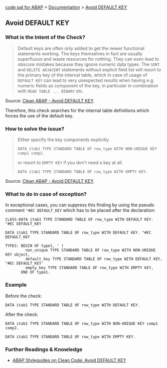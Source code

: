[code pal for ABAP](../../README.md) > [Documentation](../check_documentation.md) > [Avoid DEFAULT KEY](avoid-default-key.md)

## Avoid DEFAULT KEY

### What is the Intent of the Check?

> Default keys are often only added to get the newer functional statements working. The keys themselves in fact are usually superfluous and waste resources for nothing. They can even lead to obscure mistakes because they ignore numeric data types. The `SORT` and `DELETE ADJACENT` statements without explicit field list will resort to the primary key of the internal table, which in case of usage of `DEFAULT KEY` can lead to very unexpected results when having e.g. numeric fields as component of the key, in particular in combination with `READ TABLE ... BINARY` etc.

Source: [Clean ABAP - Avoid DEFAULT KEY](https://github.com/SAP/styleguides/blob/main/clean-abap/CleanABAP.md#avoid-default-key).

Therefore, this check searches for the internal table definitions which forces the use of the default key. 

### How to solve the issue?

> Either specify the key components explicitly  
> ```abap
> DATA itab1 TYPE STANDARD TABLE OF row_type WITH NON-UNIQUE KEY comp1 comp2.
> ``` 
> or resort to `EMPTY KEY` if you don't need a key at all.  
> ```abap
> DATA itab1 TYPE STANDARD TABLE OF row_type WITH EMPTY KEY.
> ```

Source: [Clean ABAP - Avoid DEFAULT KEY](https://github.com/SAP/styleguides/blob/main/clean-abap/CleanABAP.md#avoid-default-key).

### What to do in case of exception?

In exceptional cases, you can suppress this finding by using the pseudo comment `"#EC DEFAULT_KEY` which has to be placed after the declaration:

```abap
CLASS-DATA itab1 TYPE STANDARD TABLE OF row_type WITH DEFAULT KEY. "#EC DEFAULT_KEY
```
```abap
DATA itab1 TYPE STANDARD TABLE OF row_type WITH DEFAULT KEY. "#EC DEFAULT_KEY
```
```abap
TYPES: BEGIN OF type1, ' )
         non_unique TYPE STANDARD TABLE OF row_type WITH NON-UNIQUE KEY object,
         default_key TYPE STANDARD TABLE OF row_type WITH DEFAULT KEY, "#EC DEFAULT_KEY'
         empty_key TYPE STANDARD TABLE OF row_type WITH EMPTY KEY,
       END OF type1. 
```

### Example

Before the check:

```abap
DATA itab1 TYPE STANDARD TABLE OF row_type WITH DEFAULT KEY.
```

After the check:

```abap
DATA itab1 TYPE STANDARD TABLE OF row_type WITH NON-UNIQUE KEY comp1 comp2.
```
```abap
DATA itab1 TYPE STANDARD TABLE OF row_type WITH EMPTY KEY.
```

### Further Readings & Knowledge

* [ABAP Styleguides on Clean Code: Avoid DEFAULT KEY](https://github.com/SAP/styleguides/blob/main/clean-abap/CleanABAP.md#avoid-default-key)
